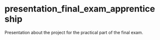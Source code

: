 presentation_final_exam_apprenticeship
============
Presentation about the project for the practical part of the final exam.
